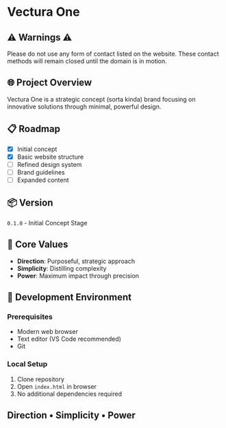 # Vectura One
## ⚠️ Warnings ⚠️
Please do not use any form of contact listed on the website. These contact methods will remain closed until the domain is in motion.

## 🌐 Project Overview
Vectura One is a strategic concept (sorta kinda) brand focusing on innovative solutions through minimal, powerful design.

## 📋 Roadmap
- [x] Initial concept
- [x] Basic website structure
- [ ] Refined design system
- [ ] Brand guidelines
- [ ] Expanded content

## 📦 Version
`0.1.0` - Initial Concept Stage

## 🎯 Core Values
- **Direction**: Purposeful, strategic approach
- **Simplicity**: Distilling complexity
- **Power**: Maximum impact through precision

## 🚀 Development Environment
### Prerequisites
- Modern web browser
- Text editor (VS Code recommended)
- Git

### Local Setup
1. Clone repository
2. Open `index.html` in browser
3. No additional dependencies required

## Direction • Simplicity • Power
